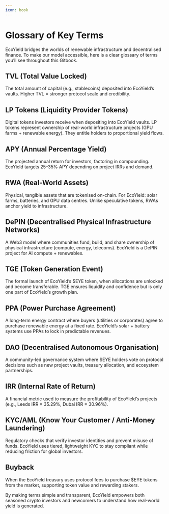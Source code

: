 ```yaml
---
icon: book
---
```


# Glossary of Key Terms

EcoYield bridges the worlds of renewable infrastructure and decentralised finance. To make our model accessible, here is a clear glossary of terms you’ll see throughout this Gitbook.

## TVL (Total Value Locked)

The total amount of capital (e.g., stablecoins) deposited into EcoYield’s vaults. Higher TVL = stronger protocol scale and credibility.

## LP Tokens (Liquidity Provider Tokens)

Digital tokens investors receive when depositing into EcoYield vaults. LP tokens represent ownership of real-world infrastructure projects (GPU farms + renewable energy). They entitle holders to proportional yield flows.

## APY (Annual Percentage Yield)

The projected annual return for investors, factoring in compounding. EcoYield targets 25–35% APY depending on project IRRs and demand.

## RWA (Real-World Assets)

Physical, tangible assets that are tokenised on-chain. For EcoYield: solar farms, batteries, and GPU data centres. Unlike speculative tokens, RWAs anchor yield to infrastructure.

## DePIN (Decentralised Physical Infrastructure Networks)

A Web3 model where communities fund, build, and share ownership of physical infrastructure (compute, energy, telecoms). EcoYield is a DePIN project for AI compute + renewables.

## TGE (Token Generation Event)

The formal launch of EcoYield’s $EYE token, when allocations are unlocked and become transferable. TGE ensures liquidity and confidence but is only one part of EcoYield’s growth plan.

## PPA (Power Purchase Agreement)

A long-term energy contract where buyers (utilities or corporates) agree to purchase renewable energy at a fixed rate. EcoYield’s solar + battery systems use PPAs to lock in predictable revenues.

## DAO (Decentralised Autonomous Organisation)

A community-led governance system where $EYE holders vote on protocol decisions such as new project vaults, treasury allocation, and ecosystem partnerships.

## IRR (Internal Rate of Return)

A financial metric used to measure the profitability of EcoYield’s projects (e.g., Leeds IRR = 35.29%, Dubai IRR = 30.96%).

## KYC/AML (Know Your Customer / Anti-Money Laundering)

Regulatory checks that verify investor identities and prevent misuse of funds. EcoYield uses tiered, lightweight KYC to stay compliant while reducing friction for global investors.

## Buyback

When the EcoYield treasury uses protocol fees to purchase $EYE tokens from the market, supporting token value and rewarding stakers.

By making terms simple and transparent, EcoYield empowers both seasoned crypto investors and newcomers to understand how real-world yield is generated.
